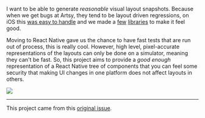 I want to be able to generate _reasonable_ visual layout snapshots. Because when we get bugs at Artsy, they tend to be layout driven regressions, on iOS this [was easy to handle](https://github.com/artsy/eigen/tree/master/Artsy_Tests/ReferenceImages) and we made a [few](https://cocoapods.org/pods/Expecta+Snapshots) [libraries](https://cocoapods.org/pods/Nimble-Snapshots) to make it feel good. 

Moving to React Native gave us the chance to have fast tests that are run out of process, this is really cool. However,  high level, pixel-accurate representations of the layouts can only be done on a simulator, meaning they can't be fast. So, this project aims to provide a *good enough* representation of a React Native tree of components that you can feel some security that making UI changes in one platform does not affect layouts in others.


<img src="https://cloud.githubusercontent.com/assets/49038/22830912/459acc64-ef76-11e6-8209-44b3291291a6.png">

---

This project came from this [original issue](https://github.com/artsy/emission/issues/442).
